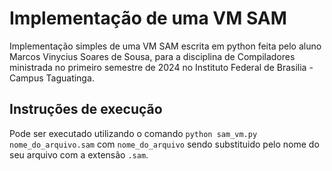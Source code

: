 # Implementação de uma VM SAM

Implementação simples de uma VM SAM escrita em python feita pelo aluno Marcos Vinycius Soares de Sousa, para a disciplina de Compiladores ministrada no primeiro semestre de 2024 no Instituto Federal de Brasilia - Campus Taguatinga.

## Instruções de execução

Pode ser executado utilizando o comando `python sam_vm.py nome_do_arquivo.sam` com `nome_do_arquivo` sendo substituido pelo nome do seu arquivo com a extensão `.sam`.

